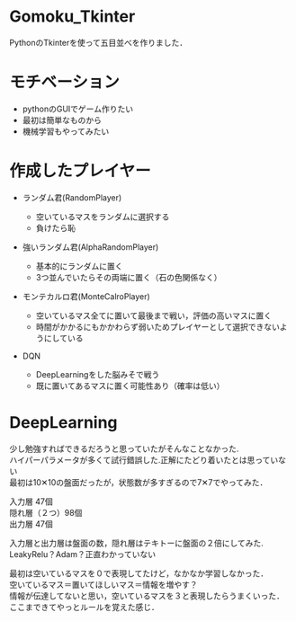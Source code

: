 # Gomoku_Tkinter
PythonのTkinterを使って五目並べを作りました．

# モチベーション
- pythonのGUIでゲーム作りたい
- 最初は簡単なものから
- 機械学習もやってみたい

# 作成したプレイヤー
- ランダム君(RandomPlayer)
	- 空いているマスをランダムに選択する
	- 負けたら恥  

- 強いランダム君(AlphaRandomPlayer)
	- 基本的にランダムに置く
	- 3つ並んでいたらその両端に置く（石の色関係なく）  

- モンテカルロ君(MonteCalroPlayer)
	- 空いているマス全てに置いて最後まで戦い，評価の高いマスに置く
	- 時間がかかるにもかかわらず弱いためプレイヤーとして選択できないようにしている  

- DQN
	- DeepLearningをした脳みそで戦う
	- 既に置いてあるマスに置く可能性あり（確率は低い）

# DeepLearning
少し勉強すればできるだろうと思っていたがそんなことなかった.  
ハイパーパラメータが多くて試行錯誤した.正解にたどり着いたとは思っていない  
最初は10✕10の盤面だったが，状態数が多すぎるので7✕7でやってみた．  
  

入力層 47個  
隠れ層（２つ）98個  
出力層 47個  

入力層と出力層は盤面の数，隠れ層はテキトーに盤面の２倍にしてみた.  
LeakyRelu？Adam？正直わかっていない  
  
最初は空いているマスを０で表現してたけど，なかなか学習しなかった．  
空いているマス＝置いてほしいマス＝情報を増やす？  
情報が伝達してないと思い，空いているマスを３と表現したらうまくいった．  
ここまできてやっとルールを覚えた感じ．




